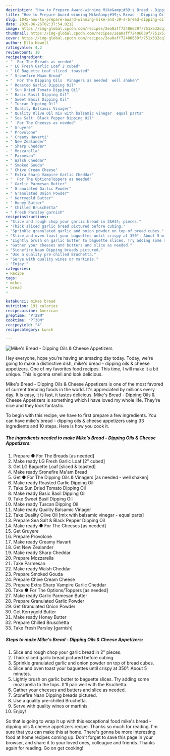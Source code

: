 ```yaml
---
description: "How to Prepare Award-winning Mike&amp;#39;s Bread - Dipping Oils &amp;amp; Cheese Appetizers"
title: "How to Prepare Award-winning Mike&amp;#39;s Bread - Dipping Oils &amp;amp; Cheese Appetizers"
slug: 1045-how-to-prepare-award-winning-mike-and-39-s-bread-dipping-oils-and-amp-cheese-appetizers
date: 2020-06-26T02:37:54.021Z
image: https://img-global.cpcdn.com/recipes/2ea0aff72406639f/751x532cq70/mikes-bread-dipping-oils-cheese-appetizers-recipe-main-photo.jpg
thumbnail: https://img-global.cpcdn.com/recipes/2ea0aff72406639f/751x532cq70/mikes-bread-dipping-oils-cheese-appetizers-recipe-main-photo.jpg
cover: https://img-global.cpcdn.com/recipes/2ea0aff72406639f/751x532cq70/mikes-bread-dipping-oils-cheese-appetizers-recipe-main-photo.jpg
author: Ella Howell
ratingvalue: 4.2
reviewcount: 10
recipeingredient:
- "  For The Breads as needed"
- " LG Fresh Garlic Loaf 2 cubed"
- " LG Baguette Loaf sliced  toasted"
- " Sronefire Maam Bread"
- "  For The Dipping Oils  Vinagers as needed  well shaken"
- " Roasted Garlic Dipping Oil"
- " Sun Dried Tomato Dipping Oil"
- " Basic Basil Dipping Oil"
- " Sweet Basil Dipping Oil"
- " Tuscan Dipping Oil"
- " Quality Balsamic Vinager"
- " Quality Olive Oil mix with balsamic vinegar  equal parts"
- " Sea Salt  Black Pepper Dipping Oil"
- "  For The Cheeses as needed"
- " Gruyere"
- " Provolone"
- " Creamy Havarti"
- " New Zealander"
- " Sharp Cheddar"
- " Mozzarella"
- " Parmesan"
- " Walsh Cheddar"
- " Smoked Gouda"
- " Chive Cream Cheese"
- " Extra Sharp Vampire Garlic Cheddar"
- "  For The OptionsToppers as needed"
- " Garlic Parmesan Butter"
- " Granulated Garlic Powder"
- " Granulated Onion Powder"
- " Kerrygold Butter"
- " Honey Butter"
- " Chilled Bruschetta"
- " Fresh Parsley garnish"
recipeinstructions:
- "Slice and rough chop your garlic bread in 2&#34; pieces."
- "Thick sliced garlic bread pictured before cubing."
- "Sprinkle granulated garlic and onion powder on top of bread cubes."
- "Slice and oven toast your baguettes until crispy at 350°. About 5 minutes."
- "Lightly brush on garlic butter to baguette slices. Try adding some mozzarella to the tops. It&#39;ll pair well with the Bruchetta."
- "Gather your cheeses and butters and slice as needed."
- "Stonefire Naan Dipping breads pictured."
- "Use a quality pre-chilled Bruchetta."
- "Serve with quality wines or martinis."
- "Enjoy!"
categories:
- Recipe
tags:
- mikes
- bread
- 

katakunci: mikes bread  
nutrition: 191 calories
recipecuisine: American
preptime: "PT28M"
cooktime: "PT30M"
recipeyield: "4"
recipecategory: Lunch

---
```



![Mike&#39;s Bread - Dipping Oils &amp; Cheese Appetizers](https://img-global.cpcdn.com/recipes/2ea0aff72406639f/751x532cq70/mikes-bread-dipping-oils-cheese-appetizers-recipe-main-photo.jpg)

Hey everyone, hope you're having an amazing day today. Today, we're going to make a distinctive dish, mike&#39;s bread - dipping oils &amp; cheese appetizers. One of my favorites food recipes. This time, I will make it a bit unique. This is gonna smell and look delicious.



Mike&#39;s Bread - Dipping Oils &amp; Cheese Appetizers is one of the most favored of current trending foods in the world. It's appreciated by millions every day. It is easy, it is fast, it tastes delicious. Mike&#39;s Bread - Dipping Oils &amp; Cheese Appetizers is something which I have loved my whole life. They're nice and they look fantastic.


To begin with this recipe, we have to first prepare a few ingredients. You can have mike&#39;s bread - dipping oils &amp; cheese appetizers using 33 ingredients and 10 steps. Here is how you cook it.

<!--inarticleads1-->

##### The ingredients needed to make Mike&#39;s Bread - Dipping Oils &amp; Cheese Appetizers:

1. Prepare  ● For The Breads [as needed]
1. Make ready  LG Fresh Garlic Loaf [2&#34; cubed]
1. Get  LG Baguette Loaf [sliced &amp; toasted]
1. Make ready  Sronefire Ma&#39;am Bread
1. Get  ● For The Dipping Oils &amp; Vinagers [as needed - well shaken]
1. Make ready  Roasted Garlic Dipping Oil
1. Take  Sun Dried Tomato Dipping Oil
1. Make ready  Basic Basil Dipping Oil
1. Take  Sweet Basil Dipping Oil
1. Make ready  Tuscan Dipping Oil
1. Make ready  Quality Balsamic Vinager
1. Take  Quality Olive Oil [mix with balsamic vinegar - equal parts]
1. Prepare  Sea Salt &amp; Black Pepper Dipping Oil
1. Make ready  ● For The Cheeses [as needed]
1. Get  Gruyere
1. Prepare  Provolone
1. Make ready  Creamy Havarti
1. Get  New Zealander
1. Make ready  Sharp Cheddar
1. Prepare  Mozzarella
1. Take  Parmesan
1. Make ready  Walsh Cheddar
1. Prepare  Smoked Gouda
1. Prepare  Chive Cream Cheese
1. Prepare  Extra Sharp Vampire Garlic Cheddar
1. Take  ● For The Options/Toppers [as needed]
1. Make ready  Garlic Parmesan Butter
1. Prepare  Granulated Garlic Powder
1. Get  Granulated Onion Powder
1. Get  Kerrygold Butter
1. Make ready  Honey Butter
1. Prepare  Chilled Bruschetta
1. Take  Fresh Parsley [garnish]




<!--inarticleads2-->

##### Steps to make Mike&#39;s Bread - Dipping Oils &amp; Cheese Appetizers:

1. Slice and rough chop your garlic bread in 2&#34; pieces.
1. Thick sliced garlic bread pictured before cubing.
1. Sprinkle granulated garlic and onion powder on top of bread cubes.
1. Slice and oven toast your baguettes until crispy at 350°. About 5 minutes.
1. Lightly brush on garlic butter to baguette slices. Try adding some mozzarella to the tops. It&#39;ll pair well with the Bruchetta.
1. Gather your cheeses and butters and slice as needed.
1. Stonefire Naan Dipping breads pictured.
1. Use a quality pre-chilled Bruchetta.
1. Serve with quality wines or martinis.
1. Enjoy!




So that is going to wrap it up with this exceptional food mike&#39;s bread - dipping oils &amp; cheese appetizers recipe. Thanks so much for reading. I'm sure that you can make this at home. There's gonna be more interesting food at home recipes coming up. Don't forget to save this page in your browser, and share it to your loved ones, colleague and friends. Thanks again for reading. Go on get cooking!
